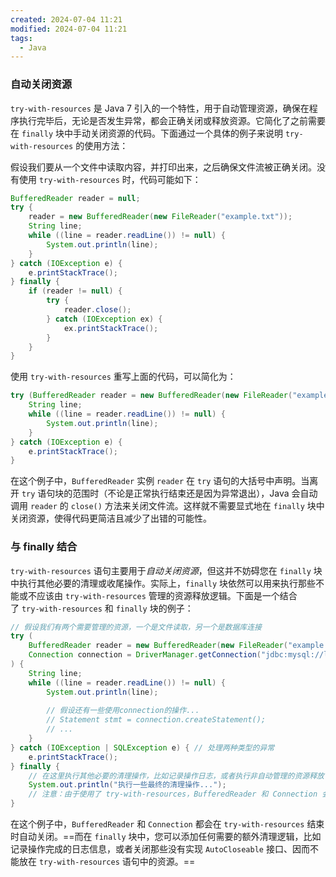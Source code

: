 ```yaml
---
created: 2024-07-04 11:21
modified: 2024-07-04 11:21
tags:
  - Java
---
```


### 自动关闭资源

`try-with-resources` 是 Java 7 引入的一个特性，用于自动管理资源，确保在程序执行完毕后，无论是否发生异常，都会正确关闭或释放资源。它简化了之前需要在 `finally` 块中手动关闭资源的代码。下面通过一个具体的例子来说明 `try-with-resources` 的使用方法：

假设我们要从一个文件中读取内容，并打印出来，之后确保文件流被正确关闭。没有使用 `try-with-resources` 时，代码可能如下：

```java
BufferedReader reader = null;
try {
    reader = new BufferedReader(new FileReader("example.txt"));
    String line;
    while ((line = reader.readLine()) != null) {
        System.out.println(line);
    }
} catch (IOException e) {
    e.printStackTrace();
} finally {
    if (reader != null) {
        try {
            reader.close();
        } catch (IOException ex) {
            ex.printStackTrace();
        }
    }
}
```

使用 `try-with-resources` 重写上面的代码，可以简化为：

```java
try (BufferedReader reader = new BufferedReader(new FileReader("example.txt"))) {
    String line;
    while ((line = reader.readLine()) != null) {
        System.out.println(line);
    }
} catch (IOException e) {
    e.printStackTrace();
}
```

在这个例子中，`BufferedReader` 实例 `reader` 在 `try` 语句的大括号中声明。当离开 `try` 语句块的范围时（不论是正常执行结束还是因为异常退出），Java 会自动调用 `reader` 的 `close()` 方法来关闭文件流。这样就不需要显式地在 `finally` 块中关闭资源，使得代码更简洁且减少了出错的可能性。

### 与 finally 结合

`try-with-resources` 语句主要用于*自动关闭资源*，但这并不妨碍您在 `finally` 块中执行其他必要的清理或收尾操作。实际上，`finally` 块依然可以用来执行那些不能或不应该由 `try-with-resources` 管理的资源释放逻辑。下面是一个结合了 `try-with-resources` 和 `finally` 块的例子：

```java
// 假设我们有两个需要管理的资源，一个是文件读取，另一个是数据库连接
try (
    BufferedReader reader = new BufferedReader(new FileReader("example.txt"));
    Connection connection = DriverManager.getConnection("jdbc:mysql://localhost:3306/mydb", "username", "password")
) {
    String line;
    while ((line = reader.readLine()) != null) {
        System.out.println(line);
        
        // 假设还有一些使用connection的操作...
        // Statement stmt = connection.createStatement();
        // ...
    }
} catch (IOException | SQLException e) { // 处理两种类型的异常
    e.printStackTrace();
} finally {
    // 在这里执行其他必要的清理操作，比如记录操作日志，或者执行非自动管理的资源释放
    System.out.println("执行一些最终的清理操作...");
    // 注意：由于使用了 try-with-resources，BufferedReader 和 Connection 会自动关闭，无需在此手动关闭
}
```

在这个例子中，`BufferedReader` 和 `Connection` 都会在 `try-with-resources` 结束时自动关闭。==而在 `finally` 块中，您可以添加任何需要的额外清理逻辑，比如记录操作完成的日志信息，或者关闭那些没有实现 `AutoCloseable` 接口、因而不能放在 `try-with-resources` 语句中的资源。==